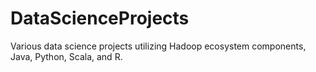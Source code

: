 # DataScienceProjects

Various data science projects utilizing Hadoop ecosystem components, Java, Python, Scala, and R.
